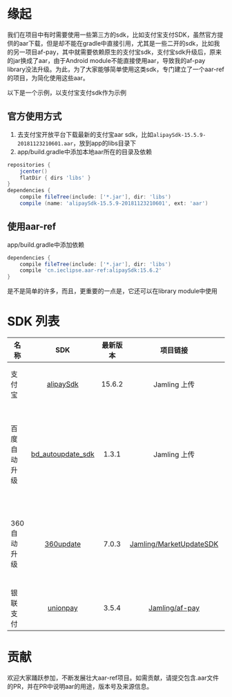 # 缘起

我们在项目中有时需要使用一些第三方的sdk，比如支付宝支付SDK，虽然官方提供的aar下载，但是却不能在gradle中直接引用，尤其是一些二开的sdk，比如我的另一项目af-pay，其中就需要依赖原生的支付宝sdk，支付宝sdk升级后，原来的jar换成了aar，由于Android module不能直接使用aar，导致我的af-pay library没法升级。为此，为了大家能够简单使用这类sdk，专门建立了一个aar-ref的项目，为简化使用这些aar。

以下是一个示例，以支付宝支付sdk作为示例

## 官方使用方式

1. 去支付宝开放平台下载最新的支付宝aar sdk，比如`alipaySdk-15.5.9-20181123210601.aar`，放到app的libs目录下
2. app/build.gradle中添加本地aar所在的目录及依赖
```gradle
repositories {
    jcenter()
    flatDir { dirs 'libs' }
}
dependencies {
    compile fileTree(include: ['*.jar'], dir: 'libs')
    compile (name: 'alipaySdk-15.5.9-20181123210601', ext: 'aar')
```

## 使用aar-ref

app/build.gradle中添加依赖

```gradle
dependencies {
    compile fileTree(include: ['*.jar'], dir: 'libs')
    compile 'cn.ieclipse.aar-ref:alipaySdk:15.6.2'
}
```

是不是简单的许多，而且，更重要的一点是，它还可以在library module中使用

# SDK 列表

|名称            |SDK                | 最新版本    | 项目链接     |  说明 |
| -------------- |:----------------:|:----------:|:-----------:|:--------:|
| 支付宝          |[alipaySdk](http://jcenter.bintray.com/cn/ieclipse/aar-ref/alipaySdk)         |15.6.2      |Jamling 上传           | 已是最新
| 百度自动升级     |[bd_autoupdate_sdk](http://jcenter.bintray.com/cn/ieclipse/aar-ref/bd_autoupdate_sdk) |1.3.1       |Jamling 上传             | 上百度市场必须集成
| 360自动升级     |[360update](http://jcenter.bintray.com/cn/ieclipse/aar-ref/360update) |7.0.3       |[Jamling/MarketUpdateSDK](https://github.com/Jamling/MarketUpdateSDK)             |  上360市场必须集成
| 银联支付     |[unionpay](http://jcenter.bintray.com/cn/ieclipse/aar-ref/unionpay) |3.5.4       |[Jamling/af-pay](https://github.com/Jamling/af-pay)             |  

# 贡献

欢迎大家踊跃参加，不断发展壮大aar-ref项目。如需贡献，请提交包含.aar文件的PR，并在PR中说明aar的用途，版本号及来源信息。



